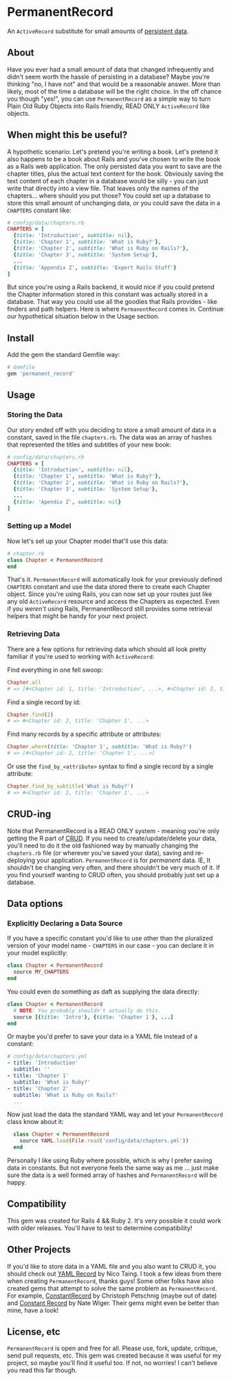 # PermanentRecord #

An `ActiveRecord` substitute for small amounts of [persistent data](https://en.wikipedia.org/wiki/Persistent_data).

## About ##

Have you ever had a small amount of data that changed infrequently and didn't seem worth the hassle of persisting in a database? Maybe you're thinking "no, I have not" and that would be a reasonable answer. More than likely, most of the time a database will be the right choice. In the off chance you though "yes!", you can use `PermanentRecord` as a simple way to turn Plain Old Ruby Objects into Rails friendly, READ ONLY `ActiveRecord` like objects.

## When might this be useful? ##

A hypothetic scenario: Let's pretend you're writing a book. Let's pretend it also happens to be a book about Rails and you've chosen to write the book as a Rails web application. The only persisted data you want to save are the chapter titles, plus the actual text content for the book. Obviously saving the text content of each chapter in a database would be silly - you can just write that directly into a view file. That leaves only the names of the chapters... where should you put those? You could set up a database to store this small amount of unchanging data, or you could save the data in a `CHAPTERS` constant like:

```ruby
# config/data/chapters.rb
CHAPTERS = [
  {title: 'Introduction', subtitle: nil},
  {title: 'Chapter 1', subtitle: 'What is Ruby?'},
  {title: 'Chapter 2', subtitle: 'What is Ruby on Rails?'},
  {title: 'Chapter 3', subtitle: 'System Setup'},
  ...
  {title: 'Appendix Z', subtitle: 'Expert Rails Stuff'}
]
```

But since you're using a Rails backend, it would nice if you could pretend the Chapter information stored in this constant was actually stored in a database. That way you could use all the goodies that Rails provides - like finders and path helpers. Here is where `PermanentRecord` comes in. Continue our hypothetical situation below in the Usage section. 


## Install ##

Add the gem the standard Gemfile way:

```ruby
# Gemfile
gem 'permanent_record'
```

## Usage ##

### Storing the Data ###

Our story ended off with you deciding to store a small amount of data in a constant, saved in the file `chapters.rb`. The data was an array of hashes that represented the titles and subtitles of your new book:

```ruby
# config/data/chapters.rb
CHAPTERS = [
  {title: 'Introduction', subtitle: nil},
  {title: 'Chapter 1', subtitle: 'What is Ruby?'},
  {title: 'Chapter 2', subtitle: 'What is Ruby on Rails?'},
  {title: 'Chapter 3', subtitle: 'System Setup'},
  ...
  {title: 'Apendix Z', subtitle: nil}
]
```

### Setting up a Model ###

Now let's set up your Chapter model that'll use this data:

```ruby
# chapter.rb
class Chapter < PermanentRecord
end
```

That's it. `PermanentRecord` will automatically look for your previously defined `CHAPTERS` constant and use the data stored there to create each Chapter object. Since you're using Rails, you can now set up your routes just like any old `ActiveRecord` resource and access the Chapters as expected. Even if you *weren't* using Rails, PermanentRecord still provides some retrieval helpers that might be handy for your next project.

### Retrieving Data ###

There are a few options for retrieving data which should all look pretty familiar if you're used to working with `ActiveRecord`:

Find everything in one fell swoop:
```ruby
Chapter.all
# => [#<Chapter id: 1, title: 'Introduction', ...>, #<Chapter id: 2, title: 'Chapter 1', ...>, ...]
```

Find a single record by id:
```ruby
Chapter.find(2)
# => #<Chapter id: 2, title: 'Chapter 1', ...>
```

Find many records by a specific attribute or attributes:
```ruby
Chapter.where(title: 'Chapter 1', subtitle: 'What is Ruby?')
# => [#<Chapter id: 2, title: 'Chapter 1', ...>]
```

Or use the `find_by_<attribute>` syntax to find a single record by a single attribute:
```ruby
Chapter.find_by_subtitle('What is Ruby?')
# => #<Chapter id: 2, title: 'Chapter 1', ...>
```

## CRUD-ing ##

Note that PermanentRecord is a READ ONLY system - meaning you're only getting the R part of [CRUD](https://en.wikipedia.org/wiki/Create,_read,_update_and_delete). If you need to create/update/delete your data, you'll need to do it the old fashioned way by manually changing the `chapters.rb` file (or wherever you've saved your data), saving and re-deploying your application. `PermanentRecord` is for *permanent* data. IE, It shouldn't be changing very often, and there shouldn't be very much of it. If you find yourself wanting to CRUD often, you should probably just set up a database. 

## Data options ##

### Explicitly Declaring a Data Source ###

If you have a specific constant you'd like to use other than the pluralized version of your model name - `CHAPTERS` in our case - you can declare it in your model explicitly: 

```ruby
class Chapter < PermanentRecord
  source MY_CHAPTERS
end
```

You could even do something as daft as supplying the data directly: 

```ruby
class Chapter < PermanentRecord
  # NOTE: You probably shouldn't actually do this.
  source [{title: 'Intro'}, {title: 'Chapter 1'}, ...]
end
```

Or maybe you'd prefer to save your data in a YAML file instead of a constant:

```yaml
# config/data/chapters.yml
- title: 'Introduction'
  subtitle: ''
- title: 'Chapter 1'
  subtitle: 'What is Ruby?'
- title: 'Chapter 2'
  subtitle: 'What is Ruby on Rails?'
  ...
```

Now just load the data the standard YAML way and let your `PermanentRecord` class know about it:

```ruby
  class Chapter < PermanentRecord
    source YAML.load(File.read('config/data/chapters.yml'))
  end
```

Personally I like using Ruby where possible, which is why I prefer saving data in constants. But not everyone feels the same way as me ... just make sure the data is a well formed array of hashes and `PermanentRecord` will be happy.

## Compatibility ##

This gem was created for Rails 4 && Ruby 2. It's very possible it could work with older releases. You'll have to test to determine compatibility!

## Other Projects ##

If you'd like to store data in a YAML file and you also want to CRUD it, you should check out [YAML Record](https://github.com/nicotaing/yaml_record) by Nico Taing. I took a few ideas from there when creating `PermanentRecord`, thanks guys! Some other folks have also created gems that attempt to solve the same problem as `PermanentRecord`. For example, [ConstantRecord](https://github.com/cpetschnig/constantrecord) by Christoph Petschnig (maybe out of date) and [Constant Record](https://github.com/nateware/constant_record) by Nate Wiger. Their gems might even be better than mine, have a look!

## License, etc ##

`PermanentRecord` is open and free for all. Please use, fork, update, critique, send pull requests, etc. This gem was created because it was useful for my project, so maybe you'll find it useful too. If not, no worries! I can't believe you read this far though.